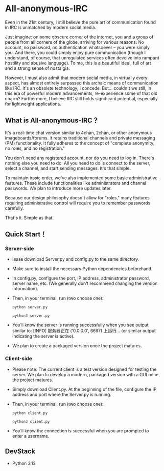# All-anonymous-IRC

Even in the 21st century, I still believe the pure art of communication found in IRC is unmatched by modern social media.

Just imagine: on some obscure corner of the internet, you and a group of people from all corners of the globe, arriving for various reasons. No account, no password, no authentication whatsoever – you were simply you. And there, you could simply enjoy pure communication (though I understand, of course, that unregulated services often devolve into rampant hostility and abusive language). To me, this is a beautiful ideal, full of art and a strong sense of nostalgia.

However, I must also admit that modern social media, in virtually every aspect, has almost entirely surpassed this archaic means of communication like IRC. It's an obsolete technology, I concede. But... couldn't we still, in this era of powerful modern advancements, re-experience some of that old charm? Furthermore, I believe IRC still holds significant potential, especially for lightweight applications.

## What is All-anonymous-IRC？

It's a real-time chat version similar to 4chan, 2chan, or other anonymous imageboards/forums. It retains traditional channels and private messaging (PM) functionality. It fully adheres to the concept of "complete anonymity, no roles, and no registration."

You don't need any registered account, nor do you need to log in. There's nothing else you need to do. All you need to do is connect to the server, select a channel, and start sending messages. It's that simple.

To maintain basic order, we've also implemented some basic administrative features. These include functionalities like administrators and channel passwords. We plan to introduce more updates later.

Because our design philosophy doesn't allow for "roles," many features requiring administrative control will require you to remember passwords carefully.

That's it. Simple as that.

## Quick Start！

### Server-side

- lease download Server.py and config.py to the same directory.

- Make sure to install the necessary Python dependencies beforehand.

- In config.py, configure the port, IP address, administrator password, server name, etc. (We generally don't recommend changing the version information).

- Then, in your terminal, run (two choose one):

  ```
  python server.py
  ```

  ```
  python3 server.py
  ```

- You'll know the server is running successfully when you see output similar to: [INFO] 服务器正在 ('0.0.0.0', 6667) 上运行... (or similar output indicating the server is active).

- We plan to create a packaged version once the project matures.

### Client-side

- Please note: The current client is a test version designed for testing the server. We plan to develop a modern, packaged version with a GUI once the project matures.

- Simply download Client.py. At the beginning of the file, configure the IP address and port where the Server.py is running.

- Then, in your terminal, run (two choose one):

  ```
  python client.py
  ```

  ```
  python3 client.py
  ```

- You'll know the connection is successful when you are prompted to enter a username.

## DevStack

- Python 3.13

